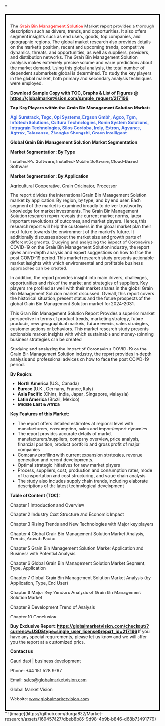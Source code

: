 "<div style='border: 3px solid black; padding: 1em;'>

The <a style='color: #ff0000;' href='https://globalmarketvision.com/reports/global-grain-bin-management-solution-market/217196'>Grain Bin Management Solution</a> Market report provides a thorough description such as drivers, trends, and opportunities. It also offers segment insights such as end users, goods, top companies, and geographic regions. The global market research also provides details on the market’s position, recent and upcoming trends, competitive dynamics, threats, and opportunities, as well as suppliers, providers, and distribution networks. The Grain Bin Management Solution analysis makes extremely precise volume and value predictions about the market demand. Using this global analysis, the total number of dependent submarkets global is determined. To study the key players in the global market, both primary and secondary analysis techniques were employed.

<strong>Download Sample Copy with TOC, Graphs &amp; List of Figures @</strong><strong> <a style='color: #ff0000;' href='https://globalmarketvision.com/sample_request/217196?utm_source=linkedinPulse&utm_medium=Durga&utm_campaign=Durga'><strong>https://globalmarketvision.com/sample_request/217196 </strong></a></strong>

<strong>Top Key Players within the Grain Bin Management Solution Market:</strong>

<strong style='color: #4169e1;'>Agi Suretrack, Tsgc, Opi Systems, Ergson Gmbh, Agco, Tgm, Infotech Solutions, Cultura Technologies, Ronin System Solutions, Intragrain Technologies, Silos Cordoba, Irely, Extron, Agvance, Agtrax, Telesense, Zhongke Shengshi, Green Intelligent</strong>

<strong>Global Grain Bin Management Solution Market Segmentation:</strong>

<strong>Market Segmentation: By Type</strong>

Installed-Pc Software, Installed-Mobile Software, Cloud-Based Software

<strong>Market Segmentation: By Application</strong>

Agricultural Cooperative, Grain Originator, Processor

The report divides the international Grain Bin Management Solution market by application. By region, by type, and by end user. Each segment of the market is examined broadly to deliver trustworthy knowledge for market investments. The Grain Bin Management Solution research report reveals the current market norms, latest important revolutions of outcomes, and market players. Hence, this research report will help the customers in the global market plan their next future towards the environment of the market’s future. It additionally discusses about the market size and growth parts of different Segments. Studying and analyzing the impact of Coronavirus COVID-19 on the Grain Bin Management Solution industry, the report gives an in-depth analysis and expert suggestions on how to face the post COIVD-19 period. This market research study presents actionable market insights with which environmental and profitable business approaches can be created.

In addition, the report provides insight into main drivers, challenges, opportunities and risk of the market and strategies of suppliers. Key players are profiled as well with their market shares in the global Grain Bin Management Solution market discussed. Overall, this report covers the historical situation, present status and the future prospects of the global Grain Bin Management Solution market for 2024-2031.

This Grain Bin Management Solution Report Provides a superior market perspective in terms of product trends, marketing strategy, future products, new geographical markets, future events, sales strategies, customer actions or behaviors. This market research study presents actionable market insights with which sustainable and money-spinning business strategies can be created.

Studying and analyzing the impact of Coronavirus COVID-19 on the Grain Bin Management Solution industry, the report provides in-depth analysis and professional advices on how to face the post COIVD-19 period.

<strong>By Region:</strong>
<ul>
  <li><strong> North America </strong>(U.S., Canada)</li>
  <li><strong> Europe </strong>(U.K., Germany, France, Italy)</li>
  <li><strong> Asia Pacific </strong>(China, India, Japan, Singapore, Malaysia)</li>
  <li><strong> Latin America </strong>(Brazil, Mexico)</li>
  <li><strong> Middle East &amp; Africa</strong></li>
</ul>
<strong>Key Features of this Market:</strong>
<ul>
  <li>The report offers detailed estimates at regional level with manufacturers, consumption, sales and import/export dynamics</li>
  <li>The report provides accurate details of market manufacturers/suppliers, company overview, price analysis, financial position, product portfolio and gross profit of major companies</li>
  <li>Company profiling with current expansion strategies, revenue generation and recent developments.</li>
  <li>Optimal strategic initiatives for new market players</li>
  <li>Process, suppliers, cost, production and consumption rates, mode of transportation and cost structuring, and value chain analysis</li>
  <li>The study also includes supply chain trends, including elaborate descriptions of the latest technological development</li>
</ul>
<strong>Table of Content (TOC): </strong>

Chapter 1 Introduction and Overview

Chapter 2 Industry Cost Structure and Economic Impact

Chapter 3 Rising Trends and New Technologies with Major key players

Chapter 4 Global Grain Bin Management Solution Market Analysis, Trends, Growth Factor

Chapter 5 Grain Bin Management Solution Market Application and Business with Potential Analysis

Chapter 6 Global Grain Bin Management Solution Market Segment, Type, Application

Chapter 7 Global Grain Bin Management Solution Market Analysis (by Application, Type, End User)

Chapter 8 Major Key Vendors Analysis of Grain Bin Management Solution Market

Chapter 9 Development Trend of Analysis

Chapter 10 Conclusion

<strong>Buy Exclusive Report:</strong><strong> <a style='color: #ff0000;' href='https://globalmarketvision.com/checkout/?currency=USD&type=single_user_license&report_id=217196?utm_source=linkedinPulse&utm_medium=Durga&utm_campaign=Durga'>https://globalmarketvision.com/checkout/?currency=USD&type=single_user_license&report_id=217196</a></strong>
If you have any special requirements, please let us know and we will offer you the report at a customized price.

<strong>Contact us</strong>

Gauri dabi | business development

Phone: +44 151 528 9267

Email: <a href='mailto:sales@globalmarketvision.com'>sales@globalmarketvision.com</a>

Global Market Vision

Website: <a href='http://www.globalmarketvision.com/'>www.globalmarketvision.com</a>

</div>"
![image](https://github.com/durga832/Market-research/assets/169457827/dbeb8b85-9d98-4b9b-b846-d68b72491779)
